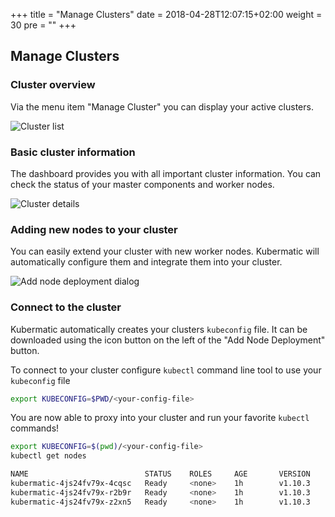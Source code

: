 +++
title = "Manage Clusters"
date = 2018-04-28T12:07:15+02:00
weight = 30
pre = "<b></b>"
+++

## Manage Clusters

### Cluster overview

Via the menu item "Manage Cluster" you can display your active clusters.

![Cluster list](/img/2.13/getting_started/manage_cluster/cluster-list.png)

### Basic cluster information

The dashboard provides you with all important cluster information. You can check the status of your master components and worker nodes.

![Cluster details](/img/2.13/getting_started/manage_cluster/cluster-details.png)

### Adding new nodes to your cluster

You can easily extend your cluster with new worker nodes. Kubermatic will automatically configure them and integrate them into your cluster.

![Add node deployment dialog](/img/2.13/getting_started/manage_cluster/cluster-add-nd.png)

### Connect to the cluster

Kubermatic automatically creates your clusters `kubeconfig` file. It can be downloaded using the icon button on the left of the "Add Node Deployment" button.

To connect to your cluster configure `kubectl` command line tool to use your `kubeconfig` file

```bash
export KUBECONFIG=$PWD/<your-config-file>
```

You are now able to proxy into your cluster and run your favorite `kubectl` commands!

```bash
export KUBECONFIG=$(pwd)/<your-config-file>
kubectl get nodes

NAME                          STATUS    ROLES     AGE       VERSION
kubermatic-4js24fv79x-4cqsc   Ready     <none>    1h        v1.10.3
kubermatic-4js24fv79x-r2b9r   Ready     <none>    1h        v1.10.3
kubermatic-4js24fv79x-z2xn5   Ready     <none>    1h        v1.10.3
```
